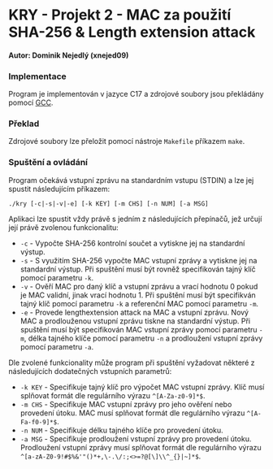 # KRY - Projekt 2 - MAC za použití SHA-256 & Length extension attack

#### Autor: Dominik Nejedlý (xnejed09)

### Implementace

Program je implementován v jazyce C17 a zdrojové soubory jsou překládány pomocí [GCC](https://gcc.gnu.org).

### Překlad

Zdrojové soubory lze přeložit pomocí nástroje `Makefile` příkazem `make`.

### Spuštění a ovládání

Program očekává vstupní zprávu na standardním vstupu (STDIN) a lze jej spustit následujícím příkazem:

    ./kry [-c|-s|-v|-e] [-k KEY] [-m CHS] [-n NUM] [-a MSG]

Aplikaci lze spustit vždy právě s jedním z následujících přepínačů, jež určují její právě zvolenou funkcionalitu:

- `-c` - Vypočte SHA-256 kontrolní součet a vytiskne jej na standardní výstup.
- `-s` - S využitím SHA-256 vypočte MAC vstupní zprávy a vytiskne jej na standardní výstup. Při spuštění musí být rovněž specifikován tajný klíč pomocí parametru `-k`.
- `-v` - Ověří MAC pro daný klíč a vstupní zprávu a vrací hodnotu 0 pokud je MAC validní, jinak vrací hodnotu 1. Při spuštění musí být specifikván tajný klíč pomocí parametru `-k` a referenční MAC pomocí parametru `-m`.
- `-e` - Provede lengthextension attack na MAC a vstupní zprávu. Nový MAC a prodlouženou vstupní zprávu tiskne na standardní výstup. Při spuštění musí být specifikován MAC vstupní zprávy pomocí parametru `-m`, délka tajného klíče pomocí parametru `-n` a prodloužení vstupní zprávy pomocí parametru `-a`.

Dle zvolené funkcionality může program při spuštění vyžadovat některé z následujících dodatečných vstupních parametrů:

- `-k KEY` - Specifikuje tajný klíč pro výpočet MAC vstupní zprávy. Klíč musí splňovat formát dle regulárního výrazu `^[A-Za-z0-9]*$`.
- `-m CHS` - Specifikuje MAC vstupní zprávy pro jeho ověření nebo provedení útoku. MAC musí splňovat formát dle regulárního výrazu `^[A-Fa-f0-9]*$`.
- `-n NUM` - Specifikuje délku tajného klíče pro provedení útoku.
- `-a MSG` - Specifikuje prodloužení vstupní zprávy pro provedení útoku. Prodloužení vstupní zprávy musí splňovat formát dle regulárního výrazu `^[a-zA-Z0-9!#$%&'"()*+,\-.\/:;<>=?@[\]\\^_{}|~]*$`.
